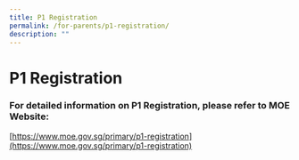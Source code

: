 ```yaml
---
title: P1 Registration
permalink: /for-parents/p1-registration/
description: ""
---
```

# **P1 Registration**

### For detailed information on P1 Registration, please refer to MOE Website:

[https://www.moe.gov.sg/primary/p1-registration](https://www.moe.gov.sg/primary/p1-registration)